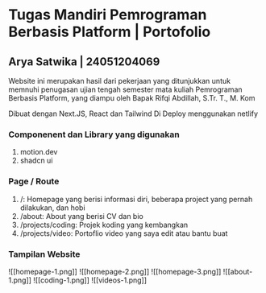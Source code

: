 # Tugas Mandiri Pemrograman Berbasis Platform | Portofolio
## Arya Satwika | 24051204069
Website ini merupakan hasil dari pekerjaan yang ditunjukkan untuk memnuhi penugasan ujian tengah semester mata kuliah Pemrograman Berbasis Platform, yang diampu oleh Bapak Rifqi Abdillah, S.Tr. T., M. Kom

Dibuat dengan Next.JS, React dan Tailwind
Di Deploy menggunakan netlify

### Componenent dan Library yang digunakan
1. motion.dev
2. shadcn ui

### Page / Route
1. /: Homepage yang berisi informasi diri, beberapa project yang pernah dilakukan, dan hobi
2. /about: About yang berisi CV dan bio
3. /projects/coding: Projek koding yang kembangkan
4. /projects/video: Portoflio video yang saya edit atau bantu buat

### Tampilan Website
![[homepage-1.png]]
![[homepage-2.png]]
![[homepage-3.png]]
![[about-1.png]]
![[coding-1.png]]
![[videos-1.png]]
